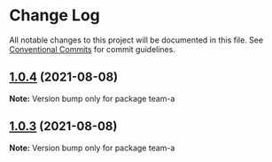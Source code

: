 # Change Log

All notable changes to this project will be documented in this file.
See [Conventional Commits](https://conventionalcommits.org) for commit guidelines.

## [1.0.4](https://github.com/shoaibbhimani/react-monorepo-examplee/compare/team-a@1.0.3...team-a@1.0.4) (2021-08-08)

**Note:** Version bump only for package team-a





## [1.0.3](https://github.com/shoaibbhimani/react-monorepo-examplee/compare/team-a@1.0.2...team-a@1.0.3) (2021-08-08)

**Note:** Version bump only for package team-a

